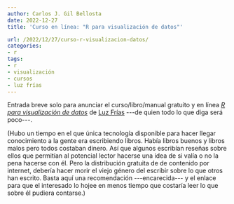 ```yaml
---
author: Carlos J. Gil Bellosta
date: 2022-12-27
title: 'Curso en línea: "R para visualización de datos"'

url: /2022/12/27/curso-r-visualizacion-datos/
categories:
- r
tags:
- r
- visualización
- cursos
- luz frías
---
```


Entrada breve solo para anunciar el curso/libro/manual gratuito y en línea
[_R para visualización de datos_](https://rdataviz.luzfrias.com/)
de
[Luz Frías](https://twitter.com/koldLight)
---de quien todo lo que diga será poco---.

(Hubo un tiempo en el que única tecnología disponible para hacer llegar conocimiento a la gente era escribiendo libros. Había libros buenos y libros malos pero todos costaban dinero. Así que algunos escribían reseñas sobre ellos que permitían al potencial lector hacerse una idea de si valía o no la pena hacerse con él. Pero la distribución gratuita de de contenido por internet, debería hacer morir el viejo género del escribir sobre lo que otros han escrito. Basta aquí una recomendación ---encarecida--- y el enlace para que el interesado lo hojee en menos tiempo que costaría leer lo que sobre él pudiera contarse.)